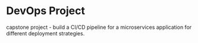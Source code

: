 # DevOps Project
capstone project -  build a CI/CD pipeline for a microservices application for different deployment strategies.
